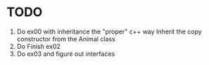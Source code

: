 # TODO

1. Do ex00 with inheritance the "proper" c++ way
  Inherit the copy constructor from the Animal class
1. Do Finish ex02
1. Do ex03 and figure out interfaces
